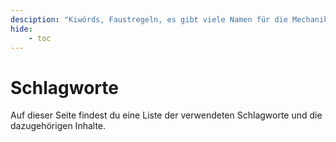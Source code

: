 ```yaml
---
desciption: "Kiwörds, Faustregeln, es gibt viele Namen für die Mechanik mit Wörtern die Navigation zu erleichtern."
hide:
    - toc
---
```


# Schlagworte

Auf dieser Seite findest du eine Liste der verwendeten Schlagworte und die dazugehörigen Inhalte.

<!-- material/tags -->